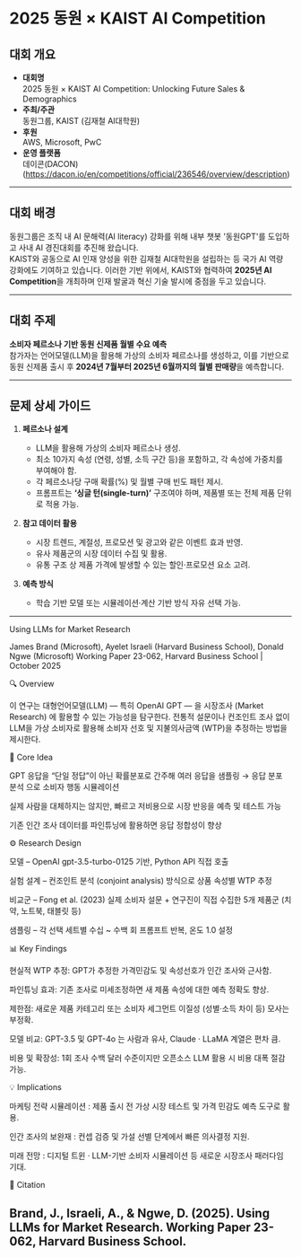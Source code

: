 # 2025 동원 × KAIST AI Competition


##  대회 개요
- **대회명**  
  2025 동원 × KAIST AI Competition: Unlocking Future Sales & Demographics  
- **주최/주관**  
  동원그룹, KAIST (김재철 AI대학원)  
- **후원**  
  AWS, Microsoft, PwC  
- **운영 플랫폼**  
  데이콘(DACON) (https://dacon.io/en/competitions/official/236546/overview/description)

---

##  대회 배경
동원그룹은 조직 내 AI 문해력(AI literacy) 강화를 위해 내부 챗봇 '동원GPT'를 도입하고 사내 AI 경진대회를 추진해 왔습니다.  
KAIST와 공동으로 AI 인재 양성을 위한 김재철 AI대학원을 설립하는 등 국가 AI 역량 강화에도 기여하고 있습니다. 이러한 기반 위에서, KAIST와 협력하여 **2025년 AI Competition**을 개최하며 인재 발굴과 혁신 기술 발시에 중점을 두고 있습니다.  

---

##  대회 주제
**소비자 페르소나 기반 동원 신제품 월별 수요 예측**  
참가자는 언어모델(LLM)을 활용해 가상의 소비자 페르소나를 생성하고, 이를 기반으로 동원 신제품 출시 후 **2024년 7월부터 2025년 6월까지의 월별 판매량**을 예측합니다.  

---

##  문제 상세 가이드
1. **페르소나 설계**
   - LLM을 활용해 가상의 소비자 페르소나 생성.
   - 최소 10가지 속성 (연령, 성별, 소득 구간 등)을 포함하고, 각 속성에 가중치를 부여해야 함.
   - 각 페르소나당 구매 확률(%) 및 월별 구매 빈도 패턴 제시.
   - 프롬프트는 **‘싱글 턴(single-turn)’** 구조여야 하며, 제품별 또는 전체 제품 단위로 적용 가능.

2. **참고 데이터 활용**
   - 시장 트렌드, 계절성, 프로모션 및 광고와 같은 이벤트 효과 반영.
   - 유사 제품군의 시장 데이터 수집 및 활용.
   - 유통 구조 상 제품 가격에 발생할 수 있는 할인·프로모션 요소 고려.

3. **예측 방식**
   - 학습 기반 모델 또는 시뮬레이션·계산 기반 방식 자유 선택 가능.

--- 
Using LLMs for Market Research

James Brand (Microsoft), Ayelet Israeli (Harvard Business School), Donald Ngwe (Microsoft)
Working Paper 23-062, Harvard Business School | October 2025

🔍 Overview

이 연구는 대형언어모델(LLM) — 특히 OpenAI GPT — 을 시장조사 (Market Research) 에 활용할 수 있는 가능성을 탐구한다.
전통적 설문이나 컨조인트 조사 없이 LLM을 가상 소비자로 활용해 소비자 선호 및 지불의사금액 (WTP)을 추정하는 방법을 제시한다.

🧠 Core Idea

GPT 응답을 “단일 정답”이 아닌 확률분포로 간주해 여러 응답을 샘플링 → 응답 분포 분석 으로 소비자 행동 시뮬레이션

실제 사람을 대체하지는 않지만, 빠르고 저비용으로 시장 반응을 예측 및 테스트 가능

기존 인간 조사 데이터를 파인튜닝에 활용하면 응답 정합성이 향상

⚙️ Research Design

모델 – OpenAI gpt-3.5-turbo-0125 기반, Python API 직접 호출

실험 설계 – 컨조인트 분석 (conjoint analysis) 방식으로 상품 속성별 WTP 추정

비교군 – Fong et al. (2023) 실제 소비자 설문 + 연구진이 직접 수집한 5개 제품군 (치약, 노트북, 태블릿 등)

샘플링 – 각 선택 세트별 수십 ~ 수백 회 프롬프트 반복, 온도 1.0 설정

📊 Key Findings

현실적 WTP 추정: GPT가 추정한 가격민감도 및 속성선호가 인간 조사와 근사함.

파인튜닝 효과: 기존 조사로 미세조정하면 새 제품 속성에 대한 예측 정확도 향상.

제한점: 새로운 제품 카테고리 또는 소비자 세그먼트 이질성 (성별·소득 차이 등) 모사는 부정확.

모델 비교: GPT-3.5 및 GPT-4o 는 사람과 유사, Claude · LLaMA 계열은 편차 큼.

비용 및 확장성: 1회 조사 수백 달러 수준이지만 오픈소스 LLM 활용 시 비용 대폭 절감 가능.

💡 Implications

마케팅 전략 시뮬레이션 : 제품 출시 전 가상 시장 테스트 및 가격 민감도 예측 도구로 활용.

인간 조사의 보완재 : 컨셉 검증 및 가설 선별 단계에서 빠른 의사결정 지원.

미래 전망 : 디지털 트윈 · LLM-기반 소비자 시뮬레이션 등 새로운 시장조사 패러다임 기대.

🧾 Citation

Brand, J., Israeli, A., & Ngwe, D. (2025). Using LLMs for Market Research. Working Paper 23-062, Harvard Business School.
---

